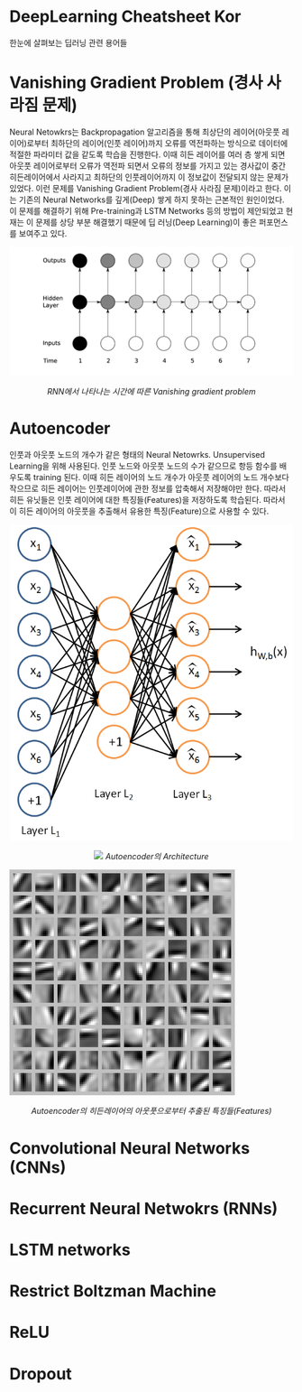 # DeepLearning Cheatsheet Kor
한눈에 살펴보는 딥러닝 관련 용어들
# Vanishing Gradient Problem (경사 사라짐 문제)
Neural Netowkrs는 Backpropagation 알고리즘을 통해 최상단의 레이어(아웃풋 레이어)로부터 최하단의 레이어(인풋 레이어)까지 오류를 역전파하는 방식으로 데이터에 적절한 파라미터 값을 같도록 학습을 진행한다. 이때 히든 레이어를 여러 층 쌓게 되면 아웃풋 레이어로부터 오류가 역전파 되면서 오류의 정보를 가지고 있는 경사값이 중간 히든레이어에서 사라지고 최하단의 인풋레이어까지 이 정보값이 전달되지 않는 문제가 있었다. 이런 문제를 Vanishing Gradient Problem(경사 사라짐 문제)이라고 한다. 이는 기존의 Neural Networks를 깊게(Deep) 쌓게 하지 못하는 근본적인 원인이었다. 이 문제를 해결하기 위해 Pre-training과 LSTM Networks 등의 방법이 제안되었고 현재는 이 문제를 상당 부분 해결했기 때문에 딥 러닝(Deep Learning)이 좋은 퍼포먼스를 보여주고 있다. 

![alt tag](/images/vanishing_gradient_problem.png)
<p align="center">
<i>RNN에서 나타나는 시간에 따른 Vanishing gradient problem</i>
</p>

# Autoencoder
인풋과 아웃풋 노드의 개수가 같은 형태의 Neural Netowrks. Unsupervised Learning을 위해 사용된다. 인풋 노드와 아웃풋 노드의 수가 같으므로 항등 함수를 배우도록 training 된다. 이때 히든 레이어의 노드 개수가 아웃풋 레이어의 노드 개수보다 작으므로 히든 레이어는 인풋레이어에 관한 정보를 압축해서 저장해야만 한다. 따라서 히든 유닛들은 인풋 레이어에 대한 특징들(Features)을 저장하도록 학습된다. 따라서 이 히든 레이어의 아웃풋을 추출해서 유용한 특징(Feature)으로 사용할 수 있다.

![alt tag](/images/autoencoder_architecture.png)
<p align="center">
<img src="https://github.com/solaris33/DeepLearning_Cheatsheet_Kor/blob/master/images/autoencoder_architecture.png?raw=true">
<i>Autoencoder의 Architecture</i>
</p>

![alt tag](/images/autoencoder_features.png)
<p align="center">
<i>Autoencoder의 히든레이어의 아웃풋으로부터 추출된 특징들(Features)</i>
</p>


# Convolutional Neural Networks (CNNs)

# Recurrent Neural Netwokrs (RNNs)

# LSTM networks

# Restrict Boltzman Machine

# ReLU

# Dropout
